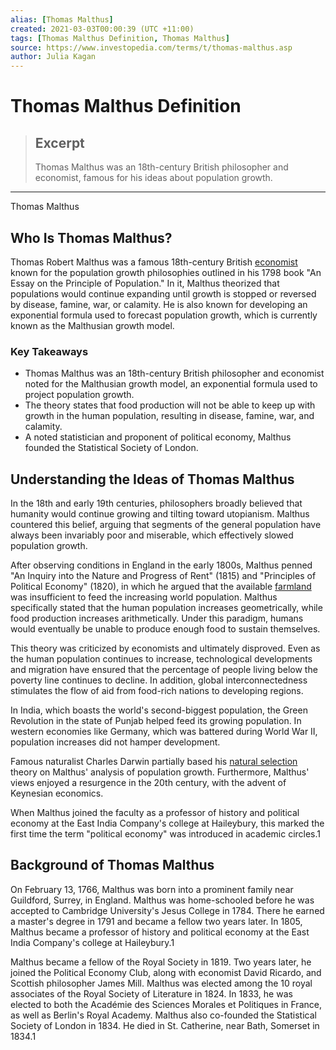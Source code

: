 ```yaml
---
alias: [Thomas Malthus]
created: 2021-03-03T00:00:39 (UTC +11:00)
tags: [Thomas Malthus Definition, Thomas Malthus]
source: https://www.investopedia.com/terms/t/thomas-malthus.asp
author: Julia Kagan
---
```


# Thomas Malthus Definition

> ## Excerpt
> Thomas Malthus was an 18th-century British philosopher and economist, famous for his ideas about population growth.

---

Thomas Malthus
## Who Is Thomas Malthus?

Thomas Robert Malthus was a famous 18th-century British [economist](https://www.investopedia.com/articles/economics/08/economic-thought.asp) known for the population growth philosophies outlined in his 1798 book "An Essay on the Principle of Population." In it, Malthus theorized that populations would continue expanding until growth is stopped or reversed by disease, famine, war, or calamity. He is also known for developing an exponential formula used to forecast population growth, which is currently known as the Malthusian growth model.

### Key Takeaways

-   Thomas Malthus was an 18th-century British philosopher and economist noted for the Malthusian growth model, an exponential formula used to project population growth.
-   The theory states that food production will not be able to keep up with growth in the human population, resulting in disease, famine, war, and calamity.
-   A noted statistician and proponent of political economy, Malthus founded the Statistical Society of London.

## Understanding the Ideas of Thomas Malthus

In the 18th and early 19th centuries, philosophers broadly believed that humanity would continue growing and tilting toward utopianism. Malthus countered this belief, arguing that segments of the general population have always been invariably poor and miserable, which effectively slowed population growth.

After observing conditions in England in the early 1800s, Malthus penned "An Inquiry into the Nature and Progress of Rent" (1815) and "Principles of Political Economy" (1820), in which he argued that the available [farmland](https://www.investopedia.com/articles/investing/091615/how-invest-farming-without-owning-farm.asp) was insufficient to feed the increasing world population. Malthus specifically stated that the human population increases geometrically, while food production increases arithmetically. Under this paradigm, humans would eventually be unable to produce enough food to sustain themselves.

This theory was criticized by economists and ultimately disproved. Even as the human population continues to increase, technological developments and migration have ensured that the percentage of people living below the poverty line continues to decline. In addition, global interconnectedness stimulates the flow of aid from food-rich nations to developing regions.

In India, which boasts the world's second-biggest population, the Green Revolution in the state of Punjab helped feed its growing population. In western economies like Germany, which was battered during World War II, population increases did not hamper development.

Famous naturalist Charles Darwin partially based his [natural selection](https://www.investopedia.com/terms/n/natural-selection.asp) theory on Malthus' analysis of population growth. Furthermore, Malthus' views enjoyed a resurgence in the 20th century, with the advent of Keynesian economics.

When Malthus joined the faculty as a professor of history and political economy at the East India Company's college at Haileybury, this marked the first time the term "political economy" was introduced in academic circles.1 

## Background of Thomas Malthus

On February 13, 1766, Malthus was born into a prominent family near Guildford, Surrey, in England. Malthus was home-schooled before he was accepted to Cambridge University's Jesus College in 1784. There he earned a master's degree in 1791 and became a fellow two years later. In 1805, Malthus became a professor of history and political economy at the East India Company's college at Haileybury.1

Malthus became a fellow of the Royal Society in 1819. Two years later, he joined the Political Economy Club, along with economist David Ricardo, and Scottish philosopher James Mill. Malthus was elected among the 10 royal associates of the Royal Society of Literature in 1824. In 1833, he was elected to both the Académie des Sciences Morales et Politiques in France, as well as Berlin's Royal Academy. Malthus also co-founded the Statistical Society of London in 1834. He died in St. Catherine, near Bath, Somerset in 1834.1
